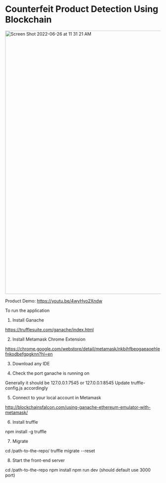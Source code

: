 # Counterfeit Product Detection Using Blockchain

<img width="852" alt="Screen Shot 2022-06-26 at 11 31 21 AM" src="https://user-images.githubusercontent.com/94927745/175828958-617aaf3d-b306-4aed-ac62-eb4d21b70083.png">


Product Demo: https://youtu.be/4wyHyo2Xndw

To run the application

1. Install Ganache

https://trufflesuite.com/ganache/index.html

2. Install Metamask Chrome Extension

https://chrome.google.com/webstore/detail/metamask/nkbihfbeogaeaoehlefnkodbefgpgknn?hl=en

3. Download any IDE

4. Check the port ganache is running on

Generally it should be 127.0.0.1:7545 or 127.0.0.1:8545 
Update truffle-config.js accordingly

5. Connect to your local account in Metamask

http://blockchainsfalcon.com/using-ganache-ethereum-emulator-with-metamask/

6. Install truffle

npm install -g truffle

7. Migrate

cd /path-to-the-repo/ 
truffle migrate --reset

8. Start the front-end server

cd /path-to-the-repo 
npm install 
npm run dev (should default use 3000 port)
